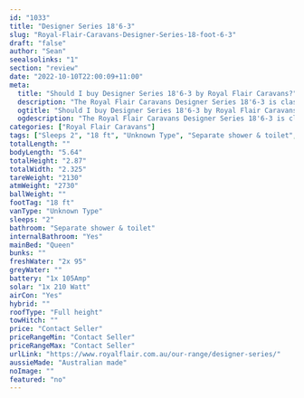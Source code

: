```yaml
---
id: "1033"
title: "Designer Series 18'6-3"
slug: "Royal-Flair-Caravans-Designer-Series-18-foot-6-3"
draft: "false"
author: "Sean"
seealsolinks: "1"
section: "review"
date: "2022-10-10T22:00:09+11:00"
meta:
  title: "Should I buy Designer Series 18'6-3 by Royal Flair Caravans?"
  description: "The Royal Flair Caravans Designer Series 18'6-3 is classed as Unknown Type, and sleeps 2 people. It is Australian made and comes in at 18 ft. It generally has Separate shower & toilet."
  ogtitle: "Should I buy Designer Series 18'6-3 by Royal Flair Caravans?"
  ogdescription: "The Royal Flair Caravans Designer Series 18'6-3 is classed as Unknown Type, and sleeps 2 people. It is Australian made and comes in at 18 ft. It generally has Separate shower & toilet."
categories: ["Royal Flair Caravans"]
tags: ["Sleeps 2", "18 ft", "Unknown Type", "Separate shower & toilet", "Full height", "Price Unknown"]
totalLength: ""
bodyLength: "5.64"
totalHeight: "2.87"
totalWidth: "2.325"
tareWeight: "2130"
atmWeight: "2730"
ballWeight: ""
footTag: "18 ft"
vanType: "Unknown Type"
sleeps: "2"
bathroom: "Separate shower & toilet"
internalBathroom: "Yes"
mainBed: "Queen"
bunks: ""
freshWater: "2x 95"
greyWater: ""
battery: "1x 105Amp"
solar: "1x 210 Watt"
airCon: "Yes"
hybrid: ""
roofType: "Full height"
towHitch: ""
price: "Contact Seller"
priceRangeMin: "Contact Seller"
priceRangeMax: "Contact Seller"
urlLink: "https://www.royalflair.com.au/our-range/designer-series/"
aussieMade: "Australian made"
noImage: ""
featured: "no"
---
```

